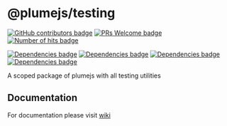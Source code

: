 # @plumejs/testing

[![GitHub contributors badge](https://img.shields.io/github/contributors/kiranmantha/plumejs-testing?color=blue)](https://GitHub.com/KiranMantha/plumejs-testing/graphs/contributors/) 
[![PRs Welcome badge](https://img.shields.io/badge/PRs-welcome-blue.svg)](https://GitHub.com/KiranMantha/plumejs-testing/pulls) 
[![Number of hits badge](https://img.shields.io/endpoint?url=https%3A%2F%2Fhits.dwyl.com%2Fkiranmantha%2Fplumejs-testing.json&label=hits&color=blue)](http://hits.dwyl.com/KiranMantha/plumejs-testing)


[![Dependencies badge](https://img.shields.io/badge/dependencies-%40plumejs%2Fcore-blue)](https://GitHub.com/KiranMantha/plumejs) 
[![Dependencies badge](https://img.shields.io/badge/dependencies-@testing--library/dom-blue)](https://github.com/testing-library/dom-testing-library)
[![Dependencies badge](https://img.shields.io/badge/dependencies-jsdom-blue)](https://github.com/jsdom/jsdom)
[![Dependencies badge](https://img.shields.io/badge/dependencies-shadow--dom--testing--library-blue)](https://github.com/KonnorRogers/shadow-dom-testing-library)

A scoped package of plumejs with all testing utilities

## Documentation

For documentation please visit [wiki](https://github.com/KiranMantha/plumejs/wiki/Unit-testing)